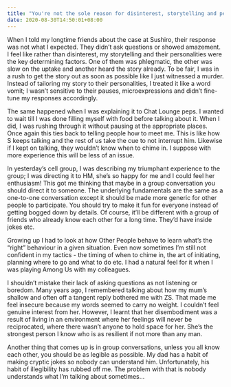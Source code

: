 ```yaml
---
title: "You're not the sole reason for disinterest, storytelling and personalities are"
date: 2020-08-30T14:50:01+08:00
---
```


When I told my longtime friends about the case at Sushiro, their response was not what I expected. They didn’t ask questions or showed amazement. I feel like rather than disinterest, my storytelling and their personalities were the key determining factors. One of them was phlegmatic, the other was slow on the uptake and another heard the story already. To be fair, I was in a rush to get the story out as soon as possible like I just witnessed a murder. Instead of tailoring my story to their personalities, I treated it like a word vomit; I wasn’t sensitive to their pauses, microexpressions and didn’t fine-tune my responses accordingly. 

The same happened when I was explaining it to Chat Lounge peps. I wanted to wait till I was done filling myself with food before talking about it. When I did, I was rushing through it without pausing at the appropriate places. Once again this ties back to telling people how to meet me. This is like how S keeps talking and the rest of us take the cue to not interrupt him. Likewise if I kept on talking, they wouldn’t know when to chime in. I suppose with more experience this will be less of an issue. 

In yesterday’s cell group, I was describing my triumphant experience to the group; I was directing it to HM, she’s so happy for me and I could feel her enthusiasm! This got me thinking that maybe in a group conversation you should direct it to someone. The underlying fundamentals are the same as a one-to-one conversation except it should be made more generic for other people to participate. You should try to make it fun for everyone instead of getting bogged down by details. Of course, it’ll be different with a group of friends who already know each other for a long time. They’d have inside jokes etc. 

Growing up I had to look at how Other People behave to learn what’s the “right” behaviour in a given situation. Even now sometimes I’m still not confident in my tactics - the timing of when to chime in, the art of initiating, planning where to go and what to do etc. I had a natural feel for it when I was playing Among Us with my colleagues. 

I shouldn’t mistake their lack of asking questions as not listening or boredom. Many years ago, I remembered talking about how my mum’s shallow and often off a tangent reply bothered me with ZS. That made me feel insecure because my words seemed to carry no weight. I couldn’t feel genuine interest from her. However, I learnt that her disembodiment was a result of living in an environment where her feelings will never be reciprocated, where there wasn’t anyone to hold space for her. She’s the strongest person I know who is as resilient if not more than any man. 

Another thing that comes up is in group conversations, unless you all know each other, you should be as legible as possible. My dad has a habit of making cryptic jokes so nobody can understand him. Unfortunately, his habit of illegibility has rubbed off me. The problem with that is nobody understands what I’m talking about sometimes… 
